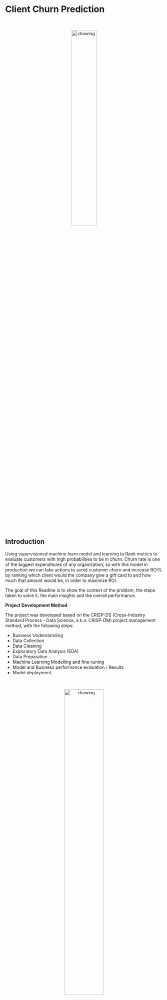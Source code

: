 # Client Churn Prediction

  &nbsp; 
  <p align="center"><img width="40%" alt="drawing" src="reports/figures/cust_churn.png"></p>
  &nbsp;

## Introduction

Using supervisioned machine learn model and learning to Rank metrics to evaluate customers with high probabilities to be in churn. Churn rate is one of the biggest expenditures of any organization, so with this model in production we can take actions to avoid customer churn and increase ROI% by ranking which client would the company give a gift card to and how much that amount would be, in order to maximize ROI.


The goal of this Readme is to show the context of the problem, the steps taken to solve it, the main insights and the overall performance.

**Project Development Method**

The project was developed based on the CRISP-DS (Cross-Industry Standard Process - Data Science, a.k.a. CRISP-DM) project management method, with the following steps:

- Business Understanding
- Data Collection
- Data Cleaning
- Exploratory Data Analysis (EDA)
- Data Preparation
- Machine Learning Modelling and fine-tuning
- Model and Business performance evaluation / Results
- Model deployment.

&nbsp; 
  <p align="center">
    <img width="50%" alt="drawing" src="https://miro.medium.com/max/700/1*JYbymHifAk7aQ1pHm_IdMQ.png">
  </p>
  &nbsp; 

#### This project was made by Marx Cerqueira.

---

## Contents
- [Introduction](#introduction)
- [1. Business Problem](#1-business-problem)
- [2. The Dataset](#2-the-dataset)
- [3. Solution Strategy](#3-solution-strategy)
- [4. Exploratory Data Analysis and Best Insights](#4-exploratory-data-analysis-and-best-insights)
- [5. Machine Learning Model Applied](#5-machine-learning-model-applied)
- [6. Machine Learning Model Performance](#6-machine-learning-model-performance)
- [7. Business Results](#7-business-results)
- [8. Conclusion](#8-conclusion)
- [9. Lessons Learned](#9-lessons-learned)
- [10. Next Steps to Improve](#10-next-steps-to-improve)
- [11.References](#11-references)

---

# 1. Business Problem.

**The Top Bank Company**

The Top Bank company operates in Europe with a bank account as the main product, this product can keep client's salary and make payments. This account doesn't have any cost in the first 12 months, however, after that time trial, the client needs to rehire the bank for upcoming 12 months and redo this process every year. Recently the Analytics Team noticed that the churn rate is increasing.

- Main Product: bank account without costs, valid for 12 months. After this period, the account must be renovated.

- Bank account revenue per client:
    - 15% of client's estimated salary, for clients with estimated income lower than the average;
    - 20% of client's estimated salary, for clients with estimated income greater than the average.

**Problem**

- Clients' churn rate has increased significantly in the last few months.

**Goal**
- Reduce clients' churn rate, which is, to avoid the client to cancel the contract and have them to renovate it for more 12 months.

**Deliverables**

- Model's performance and results report with the following topics:

    - What's the company's current churn rate?
    - How the churn rate varies per month?
    - What's the model's performance to label the clients as churns?
    - What's the company's revenue, if the company avoids the customers to get into churn through the developed model?

- Possible measure: discount coupon or other financial incentive
    - Which customers should receive an incentive and at what cost, in order to maximize the ROI (Return on investment)? - The sum of incentives shall not exceed $ 10,000.00.

[back to top](#table-of-contents)

# 2. The Dataset.
The dataset used in this project is available on Kaggle: https://www.kaggle.com/mervetorkan/churndataset

This dataset contain 10,000 rows and 14 columns that are described below:

- **RowNumber**: corresponds to the record (row) number and has no effect on the output.
- **CustomerID**: Unique client identifier and has no effect on customer leaving the bank.
- **Surname**: Client's surname and has no effect on customer leaving the bank.
- **CreditScore**: Client's credit card score for the financial market. can have an effect on customer churn, since a customer with a higher credit score is less likely to leave the bank.
- **Geography**: The country where the client lives and a customer’s location can affect their decision to leave the bank.
- **Gender**: Client's gender. it’s interesting to explore whether gender plays a role in a customer leaving the bank.
- **Age**: Client's age. This is certainly relevant, since older customers are less likely to leave their bank than younger ones.
- **Tenure**:  Refers to the number of years that the customer has been a client of the bank. Normally, older clients are more loyal and less likely to leave a bank. 
- **Balance**: The monetary amount the client has in their current account. Also a very good indicator of customer churn, as people with a higher balance in their accounts are less likely to leave the bank compared to those with lower balances.
- **NumOfProducts**: The number of products purchased by the client.
- **HasCrCard**: Point if the client has a credit card. This column is also relevant, since people with a credit card are less likely to leave the bank.
- **IsActiveMember**: Tell if the client is an active member of the bank (within the last 12 months). active customers are less likely to leave the bank.
- **EstimateSalary**: Client's annual salary estimate. As with balance, people with lower salaries are more likely to leave the bank compared to those with higher salaries.
- **Exited**: Indicates if the client is a churn (tagert variable). Whether or not the customer left the bank. (0=No,1=Yes)

# 3. Solution Strategy

My strategy to answers the Analytics Team and CEO questions, an exploratory data analysis will be performed, after that, a machine learning model will be developed following the strategy to answer the business questions


# 3.1. Step-by-step
**Step 01. Data Description:**

**Step 02. Feature Engineering:**

**Step 03. Data Filtering:**

**Step 04. Exploratory Data Analysis:**

**Step 05. Data Preparation:**

**Step 06. Feature Selection:**

**Step 07. Machine Learning Modelling:**

**Step 08. Hyperparameter Fine Tunning:**

**Step 09. Final Model:**

**Step 10. Convert Model Performance to Business Values:**

# 4. Top 3 Data Insights

![](reports/figures/Churn.png)

**Hypothesis 01:**

**True/False.**

**Hypothesis 02:**

**True/False.**

**Hypothesis 03:**

**True/False.**

# 5. Machine Learning Model Applied

The following machine learning models were trained:
* Logistic Regression;
* Random Forest Classifier
* XGBoost Classifier
* LightGBM
* SVM
* Gaussian Nayve Bayes
* CART (Classification and Regression Trees)

All of them were cross-validated

# 6. Machine Learning Modelo Performance

It's worth remembering that this is a classification problem with imbalaced data. Due this, the accuracy metric alone does't tell us much about the model, and for a better analysis I have to use other metrics such as recall, F1-Score and MCC.

# 5.1. Models Perfomance on Training Dataset

Performance tables on unbalanced and balanced data:
![](reports/figures/imbalanced_models_performance_comparison_train_data.png)

![](reports/figures/balanced_models_performance_comparison_train_data.png)

# 5.2. Models Perfomance on Test Data

Performance table on unseen data (test dataset) which is unbalanced

![](reports/figures/models_performance_test_data.png)

models graphics

![]
![]
![]
![]

# 7. Business Results

# 8. Conclusions

# 9. Lessons Learned

# 10. Next Steps to Improve

# LICENSE

# All Rights Reserved - Comunidade DS 2021
